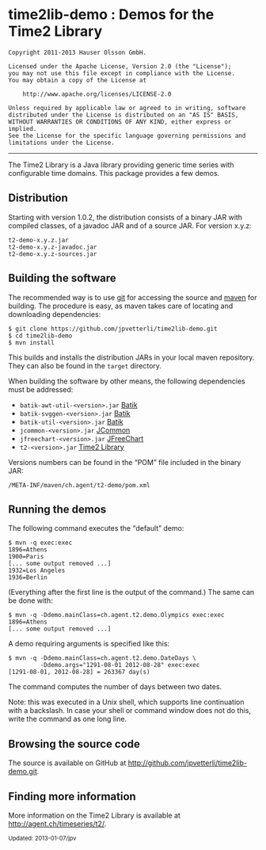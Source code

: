 time2lib-demo : Demos for the Time2 Library
===========================================

	Copyright 2011-2013 Hauser Olsson GmbH.
	
	Licensed under the Apache License, Version 2.0 (the "License");
	you may not use this file except in compliance with the License.
	You may obtain a copy of the License at
	
    	http://www.apache.org/licenses/LICENSE-2.0

	Unless required by applicable law or agreed to in writing, software
	distributed under the License is distributed on an "AS IS" BASIS,
	WITHOUT WARRANTIES OR CONDITIONS OF ANY KIND, either express or implied.
	See the License for the specific language governing permissions and
	limitations under the License.

***

The Time2 Library is a Java library providing 
generic time series with configurable time domains. This package
provides a few demos.

Distribution
------------

Starting with version 1.0.2, the distribution consists of a binary JAR with 
compiled classes, of a javadoc JAR and of a source JAR. For version x.y.z:

	t2-demo-x.y.z.jar
	t2-demo-x.y.z-javadoc.jar
	t2-demo-x.y.z-sources.jar

Building the software
---------------------

The recommended way is to use [git](http://git-scm.com) for accessing the
source and [maven](<http://maven.apache.org/>) for building. The procedure 
is easy, as maven takes care of locating and downloading dependencies:

	$ git clone https://github.com/jpvetterli/time2lib-demo.git
	$ cd time2lib-demo
	$ mvn install

This builds and installs the distribution JARs in your local maven
repository. They can also be found in the `target` directory.

When building the software by other means, the following dependencies must be
addressed:

- `batik-awt-util-<version>.jar` [Batik](http://xmlgraphics.apache.org/batik/)
- `batik-svggen-<version>.jar` [Batik](http://xmlgraphics.apache.org/batik/)
- `batik-util-<version>.jar` [Batik](http://xmlgraphics.apache.org/batik/)
- `jcommon-<version>.jar` [JCommon](http://www.jfree.org/jcommon/)
- `jfreechart-<version>.jar` [JFreeChart](http://www.jfree.org/jfreechart/) 
- `t2-<version>.jar` [Time2 Library](http://agent.ch/timeseries/t2/) 

Versions numbers can be found in the <q>POM</q> file included in the binary 
JAR:

	/META-INF/maven/ch.agent/t2-demo/pom.xml

Running the demos
-----------------

The following command executes the <q>default</q> demo:

	$ mvn -q exec:exec
	1896=Athens
	1900=Paris
	[... some output removed ...]
	1932=Los Angeles
	1936=Berlin

(Everything after the first line is the output of the command.)
The same can be done with:

	$ mvn -q -Ddemo.mainClass=ch.agent.t2.demo.Olympics exec:exec
	1896=Athens
	[... some output removed ...]

A demo requiring arguments is specified like this:

	$ mvn -q -Ddemo.mainClass=ch.agent.t2.demo.DateDays \
             -Ddemo.args="1291-08-01 2012-08-28" exec:exec
	[1291-08-01, 2012-08-28] = 263367 day(s)

The command computes the number of days between two dates.

Note: this was executed in a Unix shell, which supports line continuation
with a backslash. In case your shell or command window does not do this, 
write the command as one long line.

Browsing the source code
------------------------

The source is available on GitHub at 
<http://github.com/jpvetterli/time2lib-demo.git>.

Finding more information
------------------------

More information on the Time2 Library is available at 
<http://agent.ch/timeseries/t2/>.

<small>Updated: 2013-01-07/jpv</small>

<link rel="stylesheet" type="text/css" href="README.css"/>

